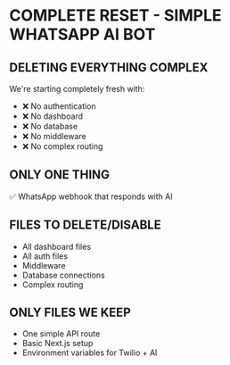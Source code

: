 # COMPLETE RESET - SIMPLE WHATSAPP AI BOT

## DELETING EVERYTHING COMPLEX

We're starting completely fresh with:
- ❌ No authentication
- ❌ No dashboard  
- ❌ No database
- ❌ No middleware
- ❌ No complex routing

## ONLY ONE THING
✅ WhatsApp webhook that responds with AI

## FILES TO DELETE/DISABLE
- All dashboard files
- All auth files  
- Middleware
- Database connections
- Complex routing

## ONLY FILES WE KEEP
- One simple API route
- Basic Next.js setup
- Environment variables for Twilio + AI